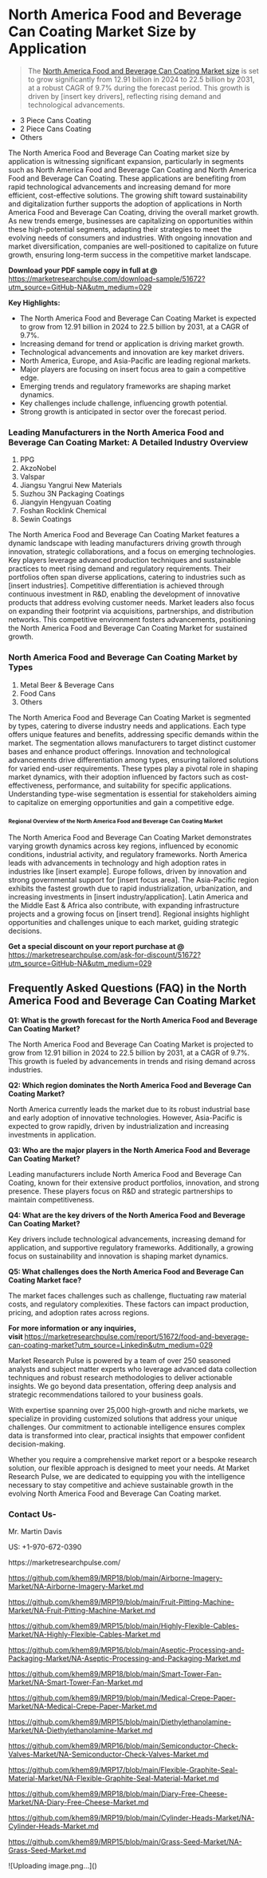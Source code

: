 <h1>North America Food and Beverage Can Coating Market&nbsp;Size by Application</h1><blockquote><p>The <a href="https://marketresearchpulse.com/download-sample/51672?utm_source=GitHub-NA&amp;utm_medium=029">North America Food and Beverage Can Coating Market size</a> is set to grow significantly from 12.91 billion in 2024 to 22.5 billion by 2031, at a robust CAGR of 9.7% during the forecast period. This growth is driven by [insert key drivers], reflecting rising demand and technological advancements.</p></blockquote><ul><li>3 Piece Cans Coating<li> 2 Piece Cans Coating<li> Others</li></ul><p>The North America Food and Beverage Can Coating market size by application is witnessing significant expansion, particularly in segments such as North America Food and Beverage Can Coating and North America Food and Beverage Can Coating. These applications are benefiting from rapid technological advancements and increasing demand for more efficient, cost-effective solutions. The growing shift toward sustainability and digitalization further supports the adoption of applications in North America Food and Beverage Can Coating, driving the overall market growth. As new trends emerge, businesses are capitalizing on opportunities within these high-potential segments, adapting their strategies to meet the evolving needs of consumers and industries. With ongoing innovation and market diversification, companies are well-positioned to capitalize on future growth, ensuring long-term success in the competitive market landscape.</p><p><strong>Download your PDF sample copy in full at @ </strong><a href="https://marketresearchpulse.com/download-sample/51672?utm_source=GitHub-NA&amp;utm_medium=029">https://marketresearchpulse.com/download-sample/51672?utm_source=GitHub-NA&amp;utm_medium=029</a></p><p><strong>Key Highlights: </strong></p><ul><li>The North America Food and Beverage Can Coating Market is expected to grow from 12.91 billion in 2024 to 22.5 billion by 2031, at a CAGR of 9.7%.</li><li>Increasing demand for trend or application is driving market growth.</li><li>Technological advancements and innovation are key market drivers.</li><li>North America, Europe, and Asia-Pacific are leading regional markets.</li><li>Major players are focusing on insert focus area to gain a competitive edge.</li><li>Emerging trends and regulatory frameworks are shaping market dynamics.</li><li>Key challenges include challenge, influencing growth potential.</li><li>Strong growth is anticipated in sector over the forecast period.</li></ul><h3>Leading Manufacturers in the North America Food and Beverage Can Coating Market: A Detailed Industry Overview</h3><ol><li>PPG</li><li>AkzoNobel</li><li>Valspar</li><li>Jiangsu Yangrui New Materials</li><li>Suzhou 3N Packaging Coatings</li><li>Jiangyin Hengyuan Coating</li><li>Foshan Rocklink Chemical</li><li>Sewin Coatings</li></ol><div class="flex max-w-full flex-col flex-grow"><div class="min-h-8 text-message flex w-full flex-col items-end gap-2 whitespace-normal break-words [.text-message+&amp;]:mt-5" dir="auto" data-message-author-role="assistant" data-message-id="fd8432e4-4910-450d-b182-61b7bfb0a01f" data-message-model-slug="gpt-4o"><div class="flex w-full flex-col gap-1 empty:hidden first:pt-[3px]"><div class="markdown prose w-full break-words dark:prose-invert light"><p>The North America Food and Beverage Can Coating Market features a dynamic landscape with leading manufacturers driving growth through innovation, strategic collaborations, and a focus on emerging technologies. Key players leverage advanced production techniques and sustainable practices to meet rising demand and regulatory requirements. Their portfolios often span diverse applications, catering to industries such as [insert industries]. Competitive differentiation is achieved through continuous investment in R&amp;D, enabling the development of innovative products that address evolving customer needs. Market leaders also focus on expanding their footprint via acquisitions, partnerships, and distribution networks. This competitive environment fosters advancements, positioning the North America Food and Beverage Can Coating Market for sustained growth.</p></div></div></div></div><h3>North America Food and Beverage Can Coating Market by Types</h3><ol><li>Metal Beer & Beverage Cans<li> Food Cans<li> Others</li></ol><div class="flex max-w-full flex-col flex-grow"><div class="min-h-8 text-message flex w-full flex-col items-end gap-2 whitespace-normal break-words [.text-message+&amp;]:mt-5" dir="auto" data-message-author-role="assistant" data-message-id="084470be-0bb7-4664-bddf-5156b4f41249" data-message-model-slug="gpt-4o-mini"><div class="flex w-full flex-col gap-1 empty:hidden first:pt-[3px]"><div class="markdown prose w-full break-words dark:prose-invert light"><p>The North America Food and Beverage Can Coating Market is segmented by types, catering to diverse industry needs and applications. Each type offers unique features and benefits, addressing specific demands within the market. The segmentation allows manufacturers to target distinct customer bases and enhance product offerings. Innovation and technological advancements drive differentiation among types, ensuring tailored solutions for varied end-user requirements. These types play a pivotal role in shaping market dynamics, with their adoption influenced by factors such as cost-effectiveness, performance, and suitability for specific applications. Understanding type-wise segmentation is essential for stakeholders aiming to capitalize on emerging opportunities and gain a competitive edge.</p></div></div></div></div><h3><span style="font-size: 11px;">Regional Overview of the North America Food and Beverage Can Coating Market</span></h3><div class="flex max-w-full flex-col flex-grow"><div class="min-h-8 text-message flex w-full flex-col items-end gap-2 whitespace-normal break-words [.text-message+&amp;]:mt-5" dir="auto" data-message-author-role="assistant" data-message-id="e9038762-ce64-4e30-91c9-9bd413514231" data-message-model-slug="gpt-4o-mini"><div class="flex w-full flex-col gap-1 empty:hidden first:pt-[3px]"><div class="markdown prose w-full break-words dark:prose-invert light"><p>The North America Food and Beverage Can Coating Market demonstrates varying growth dynamics across key regions, influenced by economic conditions, industrial activity, and regulatory frameworks. North America leads with advancements in technology and high adoption rates in industries like [insert example]. Europe follows, driven by innovation and strong governmental support for [insert focus area]. The Asia-Pacific region exhibits the fastest growth due to rapid industrialization, urbanization, and increasing investments in [insert industry/application]. Latin America and the Middle East &amp; Africa also contribute, with expanding infrastructure projects and a growing focus on [insert trend]. Regional insights highlight opportunities and challenges unique to each market, guiding strategic decisions.</p></div></div></div></div><p><strong>Get a special discount on your report purchase at @ </strong><a href="https://marketresearchpulse.com/ask-for-discount/51672?utm_source=GitHub-NA&amp;utm_medium=029">https://marketresearchpulse.com/ask-for-discount/51672?utm_source=GitHub-NA&amp;utm_medium=029</a></p><h2>Frequently Asked Questions (FAQ) in the North America Food and Beverage Can Coating Market</h2><p><strong>Q1: What is the growth forecast for the North America Food and Beverage Can Coating Market?</strong></p><p>The North America Food and Beverage Can Coating Market is projected to grow from 12.91 billion in 2024 to 22.5 billion by 2031, at a CAGR of 9.7%. This growth is fueled by advancements in trends and rising demand across industries.</p><p><strong>Q2: Which region dominates the North America Food and Beverage Can Coating Market?</strong></p><p>North America currently leads the market due to its robust industrial base and early adoption of innovative technologies. However, Asia-Pacific is expected to grow rapidly, driven by industrialization and increasing investments in application.</p><p><strong>Q3: Who are the major players in the North America Food and Beverage Can Coating Market?</strong></p><p>Leading manufacturers include North America Food and Beverage Can Coating, known for their extensive product portfolios, innovation, and strong presence. These players focus on R&amp;D and strategic partnerships to maintain competitiveness.</p><p><strong>Q4: What are the key drivers of the North America Food and Beverage Can Coating Market?</strong></p><p>Key drivers include technological advancements, increasing demand for application, and supportive regulatory frameworks. Additionally, a growing focus on sustainability and innovation is shaping market dynamics.</p><p><strong>Q5: What challenges does the North America Food and Beverage Can Coating Market face?</strong></p><p>The market faces challenges such as challenge, fluctuating raw material costs, and regulatory complexities. These factors can impact production, pricing, and adoption rates across regions.</p><p><strong>For more information or any inquiries, visit&nbsp;</strong><a href="https://marketresearchpulse.com/report/51672/food-and-beverage-can-coating-market?utm_source=Linkedin&utm_medium=029">https://marketresearchpulse.com/report/51672/food-and-beverage-can-coating-market?utm_source=Linkedin&utm_medium=029</a></p><p>Market Research Pulse is powered by a team of over 250 seasoned analysts and subject matter experts who leverage advanced data collection techniques and robust research methodologies to deliver actionable insights. We go beyond data presentation, offering deep analysis and strategic recommendations tailored to your business goals.</p><p>With expertise spanning over 25,000 high-growth and niche markets, we specialize in providing customized solutions that address your unique challenges. Our commitment to actionable intelligence ensures complex data is transformed into clear, practical insights that empower confident decision-making.</p><p>Whether you require a comprehensive market report or a bespoke research solution, our flexible approach is designed to meet your needs. At Market Research Pulse, we are dedicated to equipping you with the intelligence necessary to stay competitive and achieve sustainable growth in the evolving North America Food and Beverage Can Coating market.</p><h3><strong>Contact Us-</strong></h3><p>Mr. Martin Davis</p><p>US: +1-970-672-0390</p><p>https://marketresearchpulse.com/</p><p><a href="https://github.com/khem89/MRP18/blob/main/Airborne-Imagery-Market/NA-Airborne-Imagery-Market.md">https://github.com/khem89/MRP18/blob/main/Airborne-Imagery-Market/NA-Airborne-Imagery-Market.md</a></p><p><a href="https://github.com/khem89/MRP19/blob/main/Fruit-Pitting-Machine-Market/NA-Fruit-Pitting-Machine-Market.md">https://github.com/khem89/MRP19/blob/main/Fruit-Pitting-Machine-Market/NA-Fruit-Pitting-Machine-Market.md</a></p><p><a href="https://github.com/khem89/MRP15/blob/main/Highly-Flexible-Cables-Market/NA-Highly-Flexible-Cables-Market.md">https://github.com/khem89/MRP15/blob/main/Highly-Flexible-Cables-Market/NA-Highly-Flexible-Cables-Market.md</a></p><p><a href="https://github.com/khem89/MRP16/blob/main/Aseptic-Processing-and-Packaging-Market/NA-Aseptic-Processing-and-Packaging-Market.md">https://github.com/khem89/MRP16/blob/main/Aseptic-Processing-and-Packaging-Market/NA-Aseptic-Processing-and-Packaging-Market.md</a></p><p><a href="https://github.com/khem89/MRP18/blob/main/Smart-Tower-Fan-Market/NA-Smart-Tower-Fan-Market.md">https://github.com/khem89/MRP18/blob/main/Smart-Tower-Fan-Market/NA-Smart-Tower-Fan-Market.md</a></p><p><a href="https://github.com/khem89/MRP19/blob/main/Medical-Crepe-Paper-Market/NA-Medical-Crepe-Paper-Market.md">https://github.com/khem89/MRP19/blob/main/Medical-Crepe-Paper-Market/NA-Medical-Crepe-Paper-Market.md</a></p><p><a href="https://github.com/khem89/MRP15/blob/main/Diethylethanolamine-Market/NA-Diethylethanolamine-Market.md">https://github.com/khem89/MRP15/blob/main/Diethylethanolamine-Market/NA-Diethylethanolamine-Market.md</a></p><p><a href="https://github.com/khem89/MRP16/blob/main/Semiconductor-Check-Valves-Market/NA-Semiconductor-Check-Valves-Market.md">https://github.com/khem89/MRP16/blob/main/Semiconductor-Check-Valves-Market/NA-Semiconductor-Check-Valves-Market.md</a></p><p><a href="https://github.com/khem89/MRP17/blob/main/Flexible-Graphite-Seal-Material-Market/NA-Flexible-Graphite-Seal-Material-Market.md">https://github.com/khem89/MRP17/blob/main/Flexible-Graphite-Seal-Material-Market/NA-Flexible-Graphite-Seal-Material-Market.md</a></p><p><a href="https://github.com/khem89/MRP18/blob/main/Diary-Free-Cheese-Market/NA-Diary-Free-Cheese-Market.md">https://github.com/khem89/MRP18/blob/main/Diary-Free-Cheese-Market/NA-Diary-Free-Cheese-Market.md</a></p><p><a href="https://github.com/khem89/MRP19/blob/main/Cylinder-Heads-Market/NA-Cylinder-Heads-Market.md">https://github.com/khem89/MRP19/blob/main/Cylinder-Heads-Market/NA-Cylinder-Heads-Market.md</a></p><p><a href="https://github.com/khem89/MRP15/blob/main/Grass-Seed-Market/NA-Grass-Seed-Market.md">https://github.com/khem89/MRP15/blob/main/Grass-Seed-Market/NA-Grass-Seed-Market.md</a></p>
![Uploading image.png…]()
